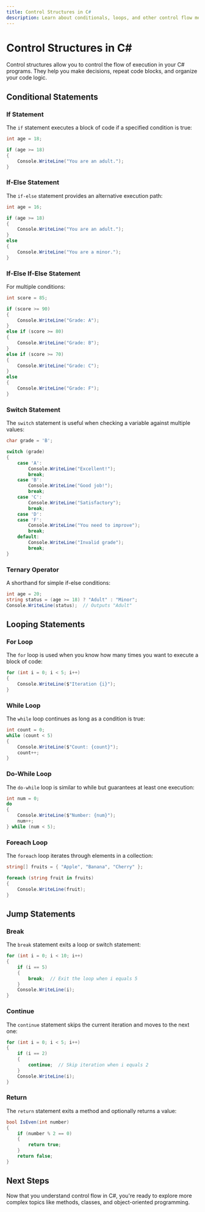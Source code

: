```yaml
---
title: Control Structures in C#
description: Learn about conditionals, loops, and other control flow mechanisms in C#
---
```


# Control Structures in C#

Control structures allow you to control the flow of execution in your C# programs. They help you make decisions, repeat code blocks, and organize your code logic.

## Conditional Statements

### If Statement

The `if` statement executes a block of code if a specified condition is true:

```csharp
int age = 18;

if (age >= 18)
{
    Console.WriteLine("You are an adult.");
}
```

### If-Else Statement

The `if-else` statement provides an alternative execution path:

```csharp
int age = 16;

if (age >= 18)
{
    Console.WriteLine("You are an adult.");
}
else
{
    Console.WriteLine("You are a minor.");
}
```

### If-Else If-Else Statement

For multiple conditions:

```csharp
int score = 85;

if (score >= 90)
{
    Console.WriteLine("Grade: A");
}
else if (score >= 80)
{
    Console.WriteLine("Grade: B");
}
else if (score >= 70)
{
    Console.WriteLine("Grade: C");
}
else
{
    Console.WriteLine("Grade: F");
}
```

### Switch Statement

The `switch` statement is useful when checking a variable against multiple values:

```csharp
char grade = 'B';

switch (grade)
{
    case 'A':
        Console.WriteLine("Excellent!");
        break;
    case 'B':
        Console.WriteLine("Good job!");
        break;
    case 'C':
        Console.WriteLine("Satisfactory");
        break;
    case 'D':
    case 'F':
        Console.WriteLine("You need to improve");
        break;
    default:
        Console.WriteLine("Invalid grade");
        break;
}
```

### Ternary Operator

A shorthand for simple if-else conditions:

```csharp
int age = 20;
string status = (age >= 18) ? "Adult" : "Minor";
Console.WriteLine(status);  // Outputs "Adult"
```

## Looping Statements

### For Loop

The `for` loop is used when you know how many times you want to execute a block of code:

```csharp
for (int i = 0; i < 5; i++)
{
    Console.WriteLine($"Iteration {i}");
}
```

### While Loop

The `while` loop continues as long as a condition is true:

```csharp
int count = 0;
while (count < 5)
{
    Console.WriteLine($"Count: {count}");
    count++;
}
```

### Do-While Loop

The `do-while` loop is similar to while but guarantees at least one execution:

```csharp
int num = 0;
do
{
    Console.WriteLine($"Number: {num}");
    num++;
} while (num < 5);
```

### Foreach Loop

The `foreach` loop iterates through elements in a collection:

```csharp
string[] fruits = { "Apple", "Banana", "Cherry" };

foreach (string fruit in fruits)
{
    Console.WriteLine(fruit);
}
```

## Jump Statements

### Break

The `break` statement exits a loop or switch statement:

```csharp
for (int i = 0; i < 10; i++)
{
    if (i == 5)
    {
        break;  // Exit the loop when i equals 5
    }
    Console.WriteLine(i);
}
```

### Continue

The `continue` statement skips the current iteration and moves to the next one:

```csharp
for (int i = 0; i < 5; i++)
{
    if (i == 2)
    {
        continue;  // Skip iteration when i equals 2
    }
    Console.WriteLine(i);
}
```

### Return

The `return` statement exits a method and optionally returns a value:

```csharp
bool IsEven(int number)
{
    if (number % 2 == 0)
    {
        return true;
    }
    return false;
}
```

## Next Steps

Now that you understand control flow in C#, you're ready to explore more complex topics like methods, classes, and object-oriented programming. 